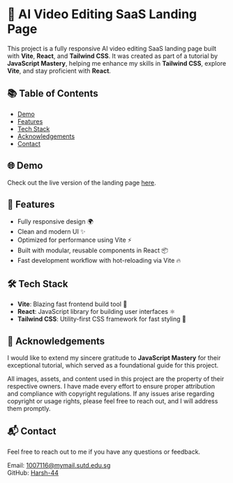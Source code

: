 # 🎥 AI Video Editing SaaS Landing Page

This project is a fully responsive AI video editing SaaS landing page built with **Vite**, **React**, and **Tailwind CSS**. It was created as part of a tutorial by **JavaScript Mastery**, helping me enhance my skills in **Tailwind CSS**, explore **Vite**, and stay proficient with **React**.

## 📚 Table of Contents
- [Demo](#demo)
- [Features](#features)
- [Tech Stack](#tech-stack)
- [Acknowledgements](#acknowledgements)
- [Contact](#contact)

## 🌐 Demo
Check out the live version of the landing page [here](https://harsh-44.github.io/SaaS-Landing-Page).

## 🚀 Features
- Fully responsive design 🌍
- Clean and modern UI ✨
- Optimized for performance using Vite ⚡
- Built with modular, reusable components in React 📦
- Fast development workflow with hot-reloading via Vite 🔥

## 🛠️ Tech Stack
- **Vite**: Blazing fast frontend build tool 🚀
- **React**: JavaScript library for building user interfaces ⚛️
- **Tailwind CSS**: Utility-first CSS framework for fast styling 🎨

## 🙏 Acknowledgements
I would like to extend my sincere gratitude to **JavaScript Mastery** for their exceptional tutorial, which served as a foundational guide for this project.

All images, assets, and content used in this project are the property of their respective owners. I have made every effort to ensure proper attribution and compliance with copyright regulations. If any issues arise regarding copyright or usage rights, please feel free to reach out, and I will address them promptly.

## 📬 Contact
Feel free to reach out to me if you have any questions or feedback.

Email: 1007116@mymail.sutd.edu.sg  
GitHub: [Harsh-44](https://github.com/Harsh-44)
